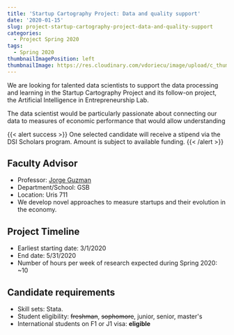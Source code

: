 ```yaml
---
title: 'Startup Cartography Project: Data and quality support'
date: '2020-01-15'
slug: project-startup-cartography-project-data-and-quality-support
categories:
  - Project Spring 2020
tags:
  - Spring 2020
thumbnailImagePosition: left
thumbnailImage: https://res.cloudinary.com/vdoriecu/image/upload/c_thumb,w_200,g_face/v1579110178/construction_c6dqbd.png
---
```

We are looking for talented data scientists to support the data processing and learning in the Startup Cartography Project and its follow-on project, the Artificial Intelligence in Entrepreneurship Lab.  

<!--more-->


The data scientist would be particularly passionate about connecting our data to measures of economic performance that would allow understanding 

{{< alert success >}}
One selected candidate will receive a stipend via the DSI Scholars program. Amount is subject to available funding.
{{< /alert >}}

## Faculty Advisor
+ Professor: [Jorge Guzman](www.startupcartography.com)
+ Department/School: GSB
+ Location: Uris 711
+ We develop novel approaches to measure startups and their evolution in the economy.

## Project Timeline
+ Earliest starting date: 3/1/2020
+ End date: 5/31/2020
+ Number of hours per week of research expected during Spring 2020: ~10

## Candidate requirements
+ Skill sets: Stata.  
+ Student eligibility: ~~freshman~~, ~~sophomore~~, junior, senior, master's
+ International students on F1 or J1 visa: **eligible**

